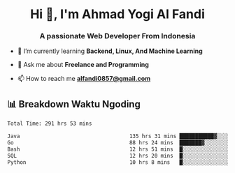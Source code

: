 <h1 align="center">Hi 👋, I'm Ahmad Yogi Al Fandi</h1>
<h3 align="center">A passionate Web Developer From Indonesia</h3>

- 🌱 I’m currently learning **Backend, Linux, And Machine Learning**

- 💬 Ask me about **Freelance and Programming**

- 📫 How to reach me **<alfandi0857@gmail.com>**


## 📊 Breakdown Waktu Ngoding

<!--START_SECTION:waka-->

```txt
Total Time: 291 hrs 53 mins

Java                                   135 hrs 31 mins ███████████▓░░░░░░░░░░░░░   46.22 %
Go                                     88 hrs 24 mins  ███████▓░░░░░░░░░░░░░░░░░   30.15 %
Bash                                   12 hrs 51 mins  █░░░░░░░░░░░░░░░░░░░░░░░░   04.39 %
SQL                                    12 hrs 20 mins  █░░░░░░░░░░░░░░░░░░░░░░░░   04.21 %
Python                                 10 hrs 8 mins   █░░░░░░░░░░░░░░░░░░░░░░░░   03.46 %
```

<!--END_SECTION:waka-->

